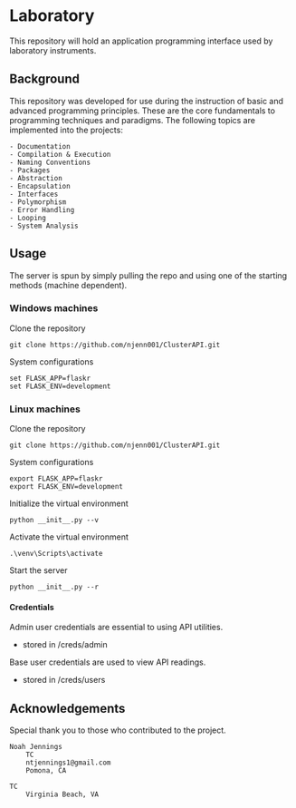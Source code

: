 # Laboratory 

This repository will hold an application programming interface used by laboratory instruments. 

## Background 

This repository was developed for use during the instruction of basic and advanced programming principles. These are the core fundamentals to programming techniques and paradigms. The following topics are implemented into the projects: 

    - Documentation 
    - Compilation & Execution
    - Naming Conventions 
    - Packages 
    - Abstraction 
    - Encapsulation
    - Interfaces
    - Polymorphism  
    - Error Handling 
    - Looping 
    - System Analysis 

## Usage 

The server is spun by simply pulling the repo and using one of the starting methods (machine dependent). 

### Windows machines 

Clone the repository 

```
git clone https://github.com/njenn001/ClusterAPI.git
```

System configurations
```
set FLASK_APP=flaskr
set FLASK_ENV=development
```

### Linux machines 

Clone the repository 

```
git clone https://github.com/njenn001/ClusterAPI.git
```

System configurations 
```
export FLASK_APP=flaskr
export FLASK_ENV=development
```

Initialize the virtual environment
```
python __init__.py --v
```

Activate the virtual environment 
```
.\venv\Scripts\activate
```

Start the server
```
python __init__.py --r
```


#### Credentials 

Admin user credentials are essential to using API utilities. 
  - stored in /creds/admin

Base user credentials are used to view API readings. 
  - stored in /creds/users 

## Acknowledgements

Special thank you to those who contributed to the project. 

	Noah Jennings 
	    TC 
	    ntjennings1@gmail.com
	    Pomona, CA

    TC
    	Virginia Beach, VA 
